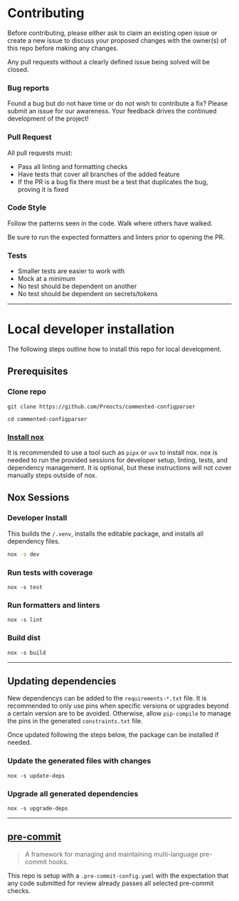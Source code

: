 # Contributing

Before contributing, please either ask to claim an existing open issue or create
a new issue to discuss your proposed changes with the owner(s) of this repo
before making any changes.

Any pull requests without a clearly defined issue being solved will be closed.

### Bug reports

Found a bug but do not have time or do not wish to contribute a fix? Please
submit an issue for our awareness. Your feedback drives the continued
development of the project!

### Pull Request

All pull requests must:

- Pass all linting and formatting checks
- Have tests that cover all branches of the added feature
- If the PR is a bug fix there must be a test that duplicates the bug, proving
  it is fixed

### Code Style

Follow the patterns seen in the code. Walk where others have walked.

Be sure to run the expected formatters and linters prior to opening the PR.

### Tests

  - Smaller tests are easier to work with
  - Mock at a minimum
  - No test should be dependent on another
  - No test should be dependent on secrets/tokens

---

# Local developer installation

The following steps outline how to install this repo for local development.

## Prerequisites

### Clone repo

```console
git clone https://github.com/Preocts/commented-configparser

cd commented-configparser
```

### [Install nox](https://nox.thea.codes/en/stable/index.html)

It is recommended to use a tool such as `pipx` or `uvx` to install nox. nox is
needed to run the provided sessions for developer setup, linting, tests, and
dependency management. It is optional, but these instructions will not cover
manually steps outside of nox.


## Nox Sessions

### Developer Install

This builds the `/.venv`, installs the editable
package, and installs all dependency files.

```bash
nox -s dev
```

### Run tests with coverage

```console
nox -s test
```

### Run formatters and linters

```console
nox -s lint
```

### Build dist

```console
nox -s build
```

---

## Updating dependencies

New dependencys can be added to the `requirements-*.txt` file. It is recommended
to only use pins when specific versions or upgrades beyond a certain version are
to be avoided. Otherwise, allow `pip-compile` to manage the pins in the
generated `constraints.txt` file.

Once updated following the steps below, the package can be installed if needed.

### Update the generated files with changes

```console
nox -s update-deps
```

### Upgrade all generated dependencies

```console
nox -s upgrade-deps
```

---

## [pre-commit](https://pre-commit.com)

> A framework for managing and maintaining multi-language pre-commit hooks.

This repo is setup with a `.pre-commit-config.yaml` with the expectation that
any code submitted for review already passes all selected pre-commit checks.
